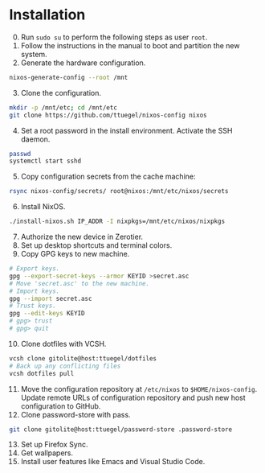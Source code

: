 # Installation

0.  Run `sudo su` to perform the following steps as user `root`.
1.  Follow the instructions in the manual to boot and partition the new system.
2.  Generate the hardware configuration.

```.sh
nixos-generate-config --root /mnt
```

3.  Clone the configuration.

```.sh
mkdir -p /mnt/etc; cd /mnt/etc
git clone https://github.com/ttuegel/nixos-config nixos
```

4.  Set a root password in the install environment.
    Activate the SSH daemon.

```.sh
passwd
systemctl start sshd
```

5.  Copy configuration secrets from the cache machine:

```.sh
rsync nixos-config/secrets/ root@nixos:/mnt/etc/nixos/secrets
```

6.  Install NixOS.

```.sh
./install-nixos.sh IP_ADDR -I nixpkgs=/mnt/etc/nixos/nixpkgs
```

7.  Authorize the new device in Zerotier.
8.  Set up desktop shortcuts and terminal colors.
9.  Copy GPG keys to new machine.

```.sh
# Export keys.
gpg --export-secret-keys --armor KEYID >secret.asc
# Move 'secret.asc' to the new machine.
# Import keys.
gpg --import secret.asc
# Trust keys.
gpg --edit-keys KEYID
# gpg> trust
# gpg> quit
```

10. Clone dotfiles with VCSH.

```.sh
vcsh clone gitolite@host:ttuegel/dotfiles
# Back up any conflicting files
vcsh dotfiles pull
```

11. Move the configuration repository at `/etc/nixos` to `$HOME/nixos-config`.
    Update remote URLs of configuration repository and push new host configuration to GitHub.
12. Clone password-store with pass.

```.sh
git clone gitolite@host:ttuegel/password-store .password-store
```

13. Set up Firefox Sync.
14. Get wallpapers.
15. Install user features like Emacs and Visual Studio Code.
